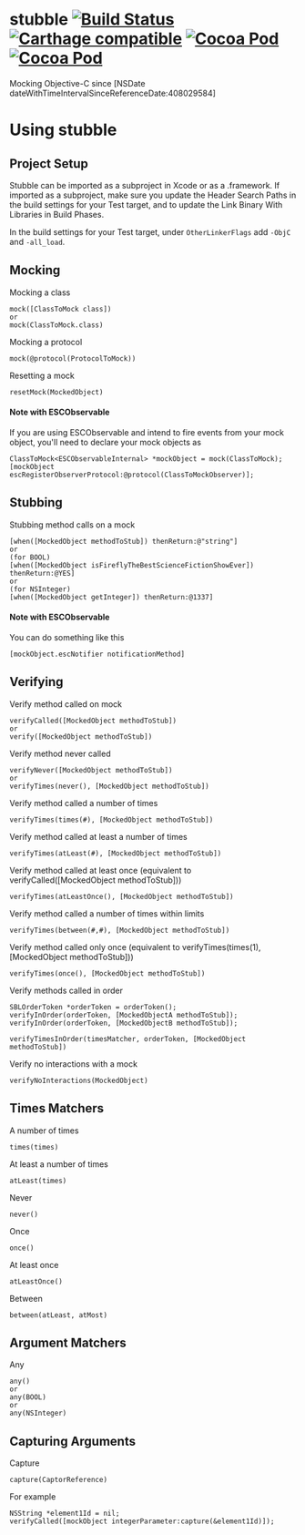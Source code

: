 stubble [![Build Status](https://travis-ci.org/Stubble/Stubble.svg)](https://travis-ci.org/Stubble/stubble) [![Carthage compatible](https://img.shields.io/badge/Carthage-compatible-4BC51D.svg?style=flat)](https://github.com/Carthage/Carthage) [![Cocoa Pod](https://cocoapod-badges.herokuapp.com/p/stubble/badge.svg)](https://cocoapods.org/pods/stubble) [![Cocoa Pod](https://cocoapod-badges.herokuapp.com/v/stubble/badge.svg)](https://cocoapods.org/pods/stubble)
=======

Mocking Objective-C since [NSDate dateWithTimeIntervalSinceReferenceDate:408029584]

Using stubble
=======

Project Setup
-------
Stubble can be imported as a subproject in Xcode or as a .framework. If imported as a subproject, make sure you update the Header Search Paths in the build settings for your Test target, and to update the Link Binary With Libraries in Build Phases.

In the build settings for your Test target, under `OtherLinkerFlags` add `-ObjC` and `-all_load`.

Mocking
------

Mocking a class
    
    mock([ClassToMock class])
    or
    mock(ClassToMock.class)

Mocking a protocol
    
    mock(@protocol(ProtocolToMock))

Resetting a mock

    resetMock(MockedObject)

#### Note with ESCObservable
If you are using ESCObservable and intend to fire events from your mock object, you'll need to declare your mock objects as

    ClassToMock<ESCObservableInternal> *mockObject = mock(ClassToMock);
    [mockObject escRegisterObserverProtocol:@protocol(ClassToMockObserver)];

Stubbing
------

Stubbing method calls on a mock

    [when([MockedObject methodToStub]) thenReturn:@"string"]
    or 
    (for BOOL)
    [when([MockedObject isFireflyTheBestScienceFictionShowEver]) thenReturn:@YES]
    or 
    (for NSInteger)
    [when([MockedObject getInteger]) thenReturn:@1337]

#### Note with ESCObservable
You can do something like this

    [mockObject.escNotifier notificationMethod]

Verifying
------

Verify method called on mock

    verifyCalled([MockedObject methodToStub])
    or
    verify([MockedObject methodToStub])

Verify method never called
    
    verifyNever([MockedObject methodToStub])
    or
    verifyTimes(never(), [MockedObject methodToStub])

Verify method called a number of times

    verifyTimes(times(#), [MockedObject methodToStub])

Verify method called at least a number of times

    verifyTimes(atLeast(#), [MockedObject methodToStub])

Verify method called at least once (equivalent to verifyCalled([MockedObject methodToStub]))

    verifyTimes(atLeastOnce(), [MockedObject methodToStub])

Verify method called a number of times within limits

    verifyTimes(between(#,#), [MockedObject methodToStub])

Verify method called only once (equivalent to verifyTimes(times(1), [MockedObject methodToStub]))

    verifyTimes(once(), [MockedObject methodToStub])
    
Verify methods called in order

    SBLOrderToken *orderToken = orderToken();
    verifyInOrder(orderToken, [MockedObjectA methodToStub]);
    verifyInOrder(orderToken, [MockedObjectB methodToStub]);
    
    verifyTimesInOrder(timesMatcher, orderToken, [MockedObject methodToStub])
    
Verify no interactions with a mock

    verifyNoInteractions(MockedObject)

Times Matchers
------

A number of times

    times(times)

At least a number of times

    atLeast(times)

Never
    
    never()

Once
    
    once()

At least once
    
    atLeastOnce()

Between

    between(atLeast, atMost)

Argument Matchers
------

Any

    any()
    or
    any(BOOL)
    or 
    any(NSInteger)

Capturing Arguments
------

Capture

    capture(CaptorReference)

For example

    NSString *element1Id = nil;
    verifyCalled([mockObject integerParameter:capture(&element1Id)]);
